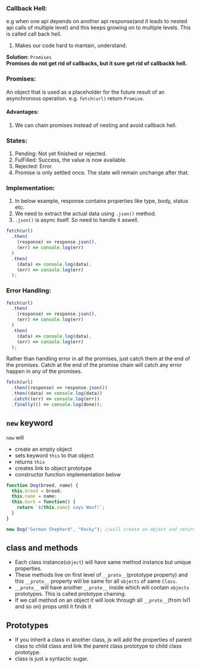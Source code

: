 ### Callback Hell:

e.g when one api depends on another api response(and it leads to nested api calls of multiple level) and this keeps growing on to multiple levels. This is called call back hell.

1. Makes our code hard to mantain, understand.

**Solution**: `Promises`\
**Promises do not get rid of callbacks, but it sure get rid of callbackk hell.**

### Promises:

An object that is used as a placeholder for the future result of an asynchronous operation.
e.g. `fetch(url)` return `Promise`.

#### Advantages:

1. We can chain promises instead of nesting and avoid callback hell.

### States:

1. Pending: Not yet finished or rejected.
2. FulFilled: Success, the value is now available.
3. Rejected: Error.
4. Promise is only settled once. The state will remain unchange after that.

### Implementation:

1. In below example, response contains properties like type, body, status etc.
2. We need to extract the actual data using `.json()` method.
3. `.json()` is async itself. So need to handle it aswell.

```js
fetch(url)
  .then(
    (response) => response.json(),
    (err) => console.log(err)
  )
  .then(
    (data) => console.log(data),
    (err) => console.log(err)
  );
```

### Error Handling:

```js
fetch(url)
  .then(
    (response) => response.json(),
    (err) => console.log(err)
  )
  .then(
    (data) => console.log(data),
    (err) => console.log(err)
  );
```

Rather than handling error in all the promises, just catch them at the end of the promises. Catch at the end of the promise chain will catch any error happen in any of the promises.

```js
fetch(url)
  .then((response) => response.json())
  .then((data) => console.log(data))
  .catch((err) => console.log(err))
  .finally(() => console.log(done));
```

## `new`  keyword
`new` will 
- create an empty object
- sets keyword `this` to that object
- returns `this`
- creates link to object prototype
- constructor function implementation below
```js
function Dog(breed, name) {
  this.breed = breed;
  this.name = name;
  this.bark = function() {
    return `${this.name} says Woof!`;
  }
}

new Dog("German Shepherd", "Rocky"); //will create an object and returns the this reference without any return statement
```

## class and methods
- Each class instance(`object`) will have same method instance but unique properties. 
- These methods live on first level of `__proto__`(prototype property) and this `__proto__` property will be same for all `objects` of same `Class`. 
- `__proto__` will have another `__proto__` inside which will contain `objects` prototypes. This is called prototype chaining.
- If we call method on an object it will look through all `__proto__`(from lvl1 and so on) props until it finds it

## Prototypes
- If you inherit a class in another class, js will add the properties of parent class to child class and link the parent class prototype to child class prototype.
- class is just a syntactic sugar.
